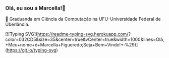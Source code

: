 ### Olá, eu sou a Marcella!👋
📖 Graduanda em Ciência da Computação na UFU-Universidade Federal de Uberlândia.

[![Typing SVG](https://readme-typing-svg.herokuapp.com/?
color=032CD5&size=35&center=true&vCenter=true&width=1000&lines=Olá,+Meu+nome+é+Marcella+Figueredo;Seja+Bem+Vindo!+:%29)]
(https://git.io/typing-svg)
